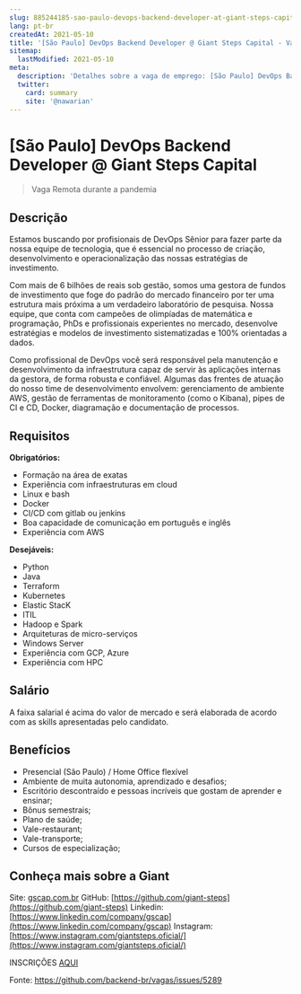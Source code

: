 ```yaml
---
slug: 885244185-sao-paulo-devops-backend-developer-at-giant-steps-capital
lang: pt-br
createdAt: 2021-05-10
title: '[São Paulo] DevOps Backend Developer @ Giant Steps Capital - Vaga de Emprego'
sitemap:
  lastModified: 2021-05-10
meta:
  description: 'Detalhes sobre a vaga de emprego: [São Paulo] DevOps Backend Developer @ Giant Steps Capital'
  twitter:
    card: summary
    site: '@nawarian'
---
```


# [São Paulo] DevOps Backend Developer @ Giant Steps Capital

<!--
==================================================
Caso a vaga for remoto durante a pandemia informar no texto "Remoto durante o covid"
==================================================
-->
<!-- 
==================================================
POR FAVOR, SÓ POSTE SE A VAGA FOR PARA BACK-END!

Não faça distinção de gênero no título da vaga.

Use: "Back-End Developer" ao invés de 
"Desenvolvedor Back-End" \o/

Exemplo: `[São Paulo] Back-End Developer @ NOME DA EMPRESA`
==================================================
-->
<!--
==================================================
Caso a vaga for remoto durante a pandemia deixar a linha abaixo
==================================================
-->
> Vaga Remota durante a pandemia

## Descrição

Estamos buscando por profisionais de DevOps Sênior para fazer parte da nossa equipe de tecnologia, que é essencial no processo de criação, desenvolvimento e operacionalização das nossas estratégias de investimento.

Com mais de 6 bilhões de reais sob gestão, somos uma gestora de fundos de investimento que foge do padrão do mercado financeiro por ter uma estrutura mais próxima a um verdadeiro laboratório de pesquisa. Nossa equipe, que conta com campeões de olimpíadas de matemática e programação, PhDs e profissionais experientes no mercado, desenvolve estratégias e modelos de investimento sistematizadas e 100% orientadas a dados.

Como profissional de DevOps você será  responsável pela manutenção e desenvolvimento da infraestrutura capaz de servir às aplicações internas da gestora, de forma robusta e confiável. Algumas das frentes de atuação do nosso time de desenvolvimento envolvem: gerenciamento de ambiente AWS, gestão de ferramentas de monitoramento (como o Kibana), pipes de CI e CD, Docker, diagramação e documentação de processos.

## Requisitos

**Obrigatórios:**

- Formação na área de exatas
- Experiência com infraestruturas em cloud
- Linux e bash
- Docker
- CI/CD com gitlab ou jenkins
- Boa capacidade de comunicação em português e inglês
- Experiência com AWS

**Desejáveis:**

- Python
- Java
- Terraform
- Kubernetes
- Elastic StacK
- ITIL 
- Hadoop e Spark
- Arquiteturas de micro-serviços
- Windows Server
- Experiência com GCP, Azure
- Experiência com HPC

## Salário

A faixa salarial é acima do valor de mercado e será elaborada de acordo com as skills apresentadas pelo candidato.

## Benefícios

- Presencial (São Paulo) / Home Office flexível
- Ambiente de muita autonomia, aprendizado e desafios;
- Escritório descontraído e pessoas incríveis que gostam de aprender e ensinar;
- Bônus semestrais;
- Plano de saúde;
- Vale-restaurant;
- Vale-transporte;
- Cursos de especialização;

## Conheça mais sobre a Giant
Site: [gscap.com.br](https://gscap.com.br)
GitHub: [https://github.com/giant-steps](https://github.com/giant-steps)
Linkedin: [https://www.linkedin.com/company/gscap](https://www.linkedin.com/company/gscap)
Instagram: [https://www.instagram.com/giantsteps.oficial/](https://www.instagram.com/giantsteps.oficial/)

INSCRIÇÕES [AQUI](https://giantsteps.typeform.com/to/oOdpo2Zh)

Fonte: https://github.com/backend-br/vagas/issues/5289